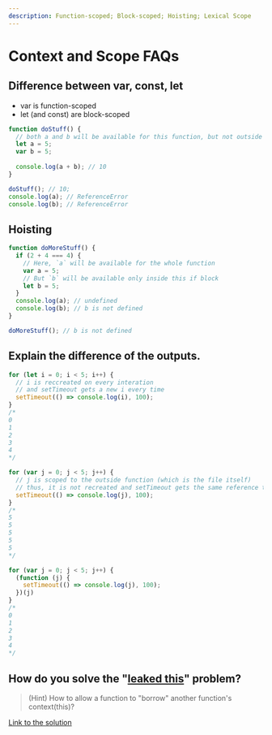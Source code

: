 ```yaml
---
description: Function-scoped; Block-scoped; Hoisting; Lexical Scope
---
```


# Context and Scope FAQs

## Difference between var, const, let&#x20;

* var is function-scoped&#x20;
* let (and const) are block-scoped

```javascript
function doStuff() {
  // both a and b will be available for this function, but not outside
  let a = 5;
  var b = 5;
  
  console.log(a + b); // 10
}

doStuff(); // 10;
console.log(a); // ReferenceError
console.log(b); // ReferenceError
```

## Hoisting

```javascript
function doMoreStuff() {
  if (2 + 4 === 4) {
    // Here, `a` will be available for the whole function
    var a = 5;
    // But `b` will be available only inside this if block
    let b = 5;
  }
  console.log(a); // undefined
  console.log(b); // ​​b is not defined​​
}

doMoreStuff(); // ​​b is not defined​​
```

## Explain the difference of the outputs.

```javascript
for (let i = 0; i < 5; i++) {
  // i is reccreated on every interation
  // and setTimeout gets a new i every time
  setTimeout(() => console.log(i), 100);
}
/*
0
1
2
3
4
*/

for (var j = 0; j < 5; j++) {
  // j is scoped to the outside function (which is the file itself)
  // thus, it is not recreated and setTimeout gets the same reference to j
  setTimeout(() => console.log(j), 100);
}
/*
5
5
5
5
5
*/

for (var j = 0; j < 5; j++) {
  (function (j) {
    setTimeout(() => console.log(j), 100);
  })(j)
}
/*
0
1
2
3
4
*/
```

## How do you solve the "[leaked this](../authors-notes/this-keyword-binding-methods.md#using-bind-to-fix-leaked-this-problem)" problem?&#x20;

> (Hint) How to allow a function to "borrow" another function's context(this)?

[Link to the solution](../authors-notes/this-keyword-binding-methods.md#using-bind-to-fix-leaked-this-problem)

